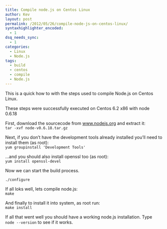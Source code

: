 ```yaml
---
title: Compile node.js on Centos Linux
author: Kev
layout: post
permalink: /2012/05/26/compile-node-js-on-centos-linux/
syntaxhighlighter_encoded:
  - 1
dsq_needs_sync:
  - 1
categories:
  - Linux
  - Node.js
tags:
  - build
  - centos
  - compile
  - Node.js
---
```

This is a quick how to with the steps used to compile Node.js on Centos Linux.

These steps were successfully executed on Centos 6.2 x86 with node 0.6.18  
<!--more-->

  
First, download the sourcecode from www.nodejs.org and extract it:  
`tar -xvf node-v0.6.18.tar.gz`

Next, if you don&#8217;t have the development tools already installed you&#8217;ll need to install them (as root):  
`yum groupinstall 'Development Tools'`

&#8230;and you should also install openssl too (as root):  
`yum install openssl-devel`

Now we can start the build process.

`./configure`

If all loks well, lets compile node.js:  
`make`

And finally to install it into system, as root run:  
`make install`

If all that went well you should have a working node.js installation. Type `node --version` to see if it works.